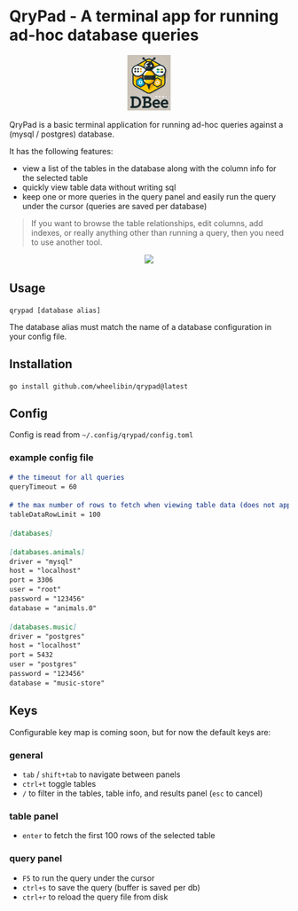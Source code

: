 # QryPad - A terminal app for running ad-hoc database queries 

<p align="center">
  <img src="https://github.com/wheelibin/qrypad/blob/main/qrypad.png" height="100" />
</p>

QryPad is a basic terminal application for running ad-hoc queries against a (mysql / postgres) database.

It has the following features:
- view a list of the tables in the database along with the column info for the selected table
- quickly view table data without writing sql
- keep one or more queries in the query panel and easily run the query under the cursor (queries are saved per database)

> If you want to browse the table relationships, edit columns, add indexes, or really anything other than running a query, then you need to use another tool. 



<p align="center">
  <img src="https://github.com/wheelibin/qrypad/blob/main/ss.png" />
</p>

## Usage

`qrypad [database alias]`

The database alias must match the name of a database configuration in your config file.

## Installation

`go install github.com/wheelibin/qrypad@latest`

## Config

Config is read from `~/.config/qrypad/config.toml`

### example config file
```markdown
# the timeout for all queries
queryTimeout = 60 

# the max number of rows to fetch when viewing table data (does not apply to ad-hoc queries)
tableDataRowLimit = 100

[databases]

[databases.animals]
driver = "mysql"
host = "localhost"
port = 3306
user = "root"
password = "123456"
database = "animals.0"

[databases.music]
driver = "postgres"
host = "localhost"
port = 5432
user = "postgres"
password = "123456"
database = "music-store"

```

## Keys

Configurable key map is coming soon, but for now the default keys are:

### general
- `tab` / `shift+tab` to navigate between panels
- `ctrl+t` toggle tables
- `/` to filter in the tables, table info, and results panel (`esc` to cancel) 

### table panel
- `enter` to fetch the first 100 rows of the selected table

### query panel
- `F5` to run the query under the cursor
- `ctrl+s` to save the query (buffer is saved per db)
- `ctrl+r` to reload the query file from disk




